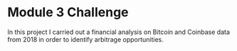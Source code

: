# Module 3 Challenge

In this project I carried out a financial analysis on Bitcoin and Coinbase data from 2018 in order to identify arbitrage opportunities. 
